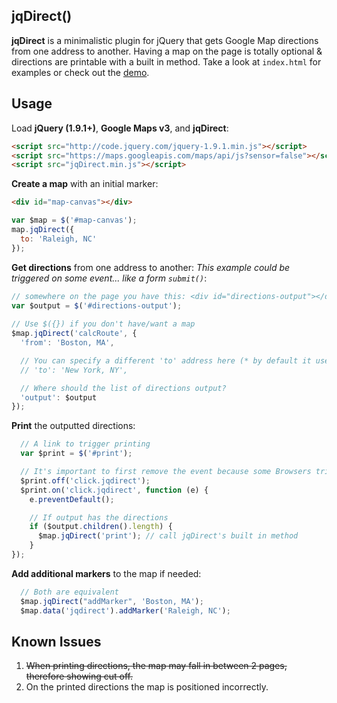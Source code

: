 ## jqDirect()

**jqDirect** is a minimalistic plugin for jQuery that gets Google Map directions from one address to another. Having a map 
on the page is totally optional & directions are printable with a built in method. Take a look at `index.html` for 
examples or check out the [demo](http://istocode.com/shared/jqDirect/).

## Usage
Load **jQuery (1.9.1+)**, **Google Maps v3**, and **jqDirect**:

```html
<script src="http://code.jquery.com/jquery-1.9.1.min.js"></script>
<script src="https://maps.googleapis.com/maps/api/js?sensor=false"></script>
<script src="jqDirect.min.js"></script>
```
 
**Create a map** with an initial marker:
	
```html
<div id="map-canvas"></div>
```
```javascript
var $map = $('#map-canvas');
map.jqDirect({
  to: 'Raleigh, NC'
});
```


**Get directions** from one address to another:
_This example could be triggered on some event... like a form `submit()`_:

```javascript
// somewhere on the page you have this: <div id="directions-output"></div>
var $output = $('#directions-output');
	
// Use $({}) if you don't have/want a map
$map.jqDirect('calcRoute', {
  'from': 'Boston, MA', 

  // You can specify a different 'to' address here (* by default it uses the one you set above )
  // 'to': 'New York, NY',

  // Where should the list of directions output?
  'output': $output
});
```
	
**Print** the outputted directions:

```javascript
  // A link to trigger printing
  var $print = $('#print');

  // It's important to first remove the event because some Browsers trigger `print()` more than once
  $print.off('click.jqdirect');
  $print.on('click.jqdirect', function (e) {
    e.preventDefault();

    // If output has the directions
    if ($output.children().length) {
      $map.jqDirect('print'); // call jqDirect's built in method
    }
});
```
      
**Add additional markers** to the map if needed:

```javascript	
  // Both are equivalent
  $map.jqDirect("addMarker", 'Boston, MA');
  $map.data('jqdirect').addMarker('Raleigh, NC');
```
	
## Known Issues

1. <del>When printing directions, the map may fall in between 2 pages, therefore showing cut off.</del>
2. On the printed directions the map is positioned incorrectly.

